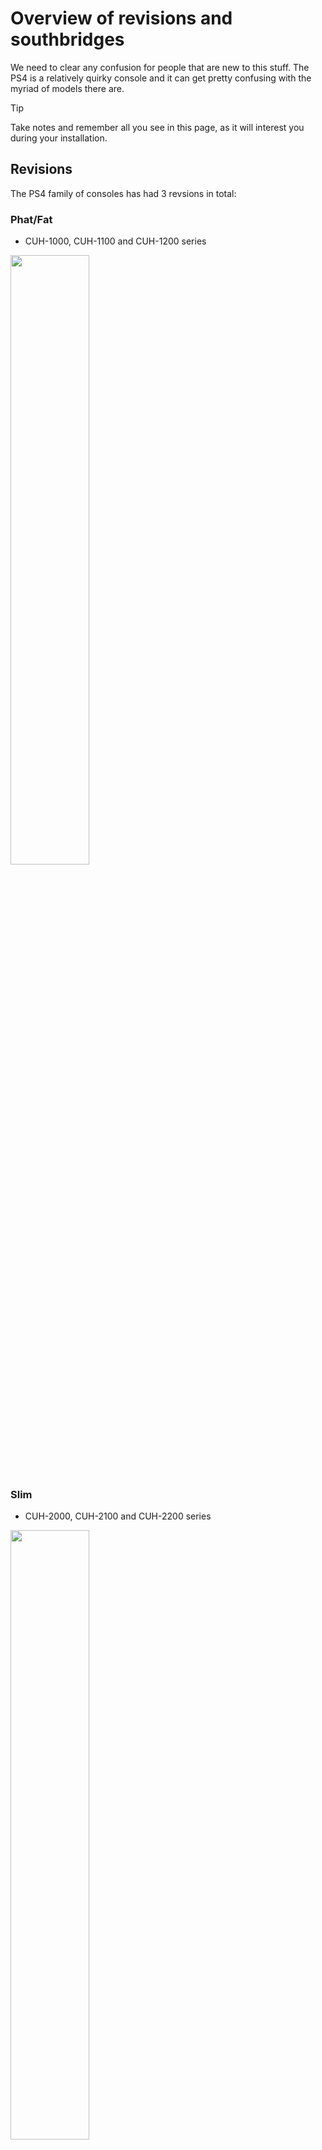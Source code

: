 # Overview of revisions and southbridges
We need to clear any confusion for people that are new to this stuff. The PS4 is a relatively quirky console and it can get pretty confusing with the myriad of models there are.

> [!TIP]
> Take notes and remember all you see in this page, as it will interest you during your installation.
## Revisions

The PS4 family of consoles has had 3 revsions in total:
### Phat/Fat
- CUH-1000, CUH-1100 and CUH-1200 series
<img src="/fat.png" width="50%">

### Slim
- CUH-2000, CUH-2100 and CUH-2200 series
<img src="/slim.png" width="50%">

### Pro
- CUH-7000, CUH-7100 and CUH-7200 series
<img src="/pro.png" width="50%">

## Southbridges
The PS4 family is also divided into 3 major Southbridges:
### Aeolia
The oldest and very supported for Linux, but is known to have some Wi-Fi or Bluetooth chips that may not work with some kernels.

It's only present on early Phat models.

### Belize
The second gen Southbridge, and the one with the most support. Gets kernel updates faster and doesn't have any particular problems.

It can be found on late Phat models, but also on Slims and Pros.

### Baikal
The third and final Southbridge, released very late into the console's lifespan, and the one with the least support. It doesn't have support for internal HDD installation, and is known to have issues, especially on PS4 Pros, but you may be able to get a working system.

This is because there are fewer people with Baikal PS4s, so there aren't many developers and testers.

> [!TIP]
> In a nutshell, the list from most to least supported is:
> 1. Belize
> 2. Aeolia
> 3. Baikal
## Other terms
::: details Linux terms
To be fair, it is expected that you already know some of these, but if not, at least you'll learn something today.
- Root folder or `/` is the the the first folder of the entire OS. It contains all the folders of the system. 
	- `root` is also the user that has access to the entire system.
- Distros or distributions, are operating systems that include the Linux kernel as a common base.
- Mesa: not the biome in Minecraft, but the Mesa Graphics Library. It's essentially a part of the graphics drivers and are necessary for graphics to work properly

:::
::: details PC terms
You are also supposed to know what all of these mean, but if not, here's an extremely quick rundown:
- OS: operating system
- CPU: the processor or "brain" of the computer
- GPU: the graphics processor, which handles... graphics
- RAM: the memory of the system, resets when the system is powered off and it's the location on which apps are moved when open
- Storage: the space where you install the OS and apps
- HDD: Hard Disk Drive, it's a type of storage based on a spinning metal disc. Very slow for our purposes.
- SSD: Solid State Drive, it's a type of storage that uses electricity instead of mechanical parts. Much faster than an HDD.

:::
::: details Other other terms
For all the other terms that didn't fit anywhere else:
- PS4: pfft are you serious?

:::
## To the setup
Now you've finally become the most powerful human in the world with all these achronyms! You should totally go to the next step, where you'll set up the console and PC to start the installation!
